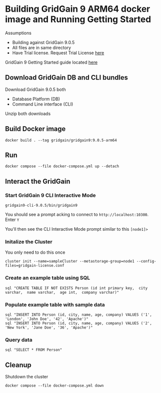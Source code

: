 # Building GridGain 9 ARM64 docker image and Running Getting Started

Assumptions

- Building against GridGain 9.0.5
- All files are in same directory
- Have Trial license. Request Trial License [here](https://www.gridgain.com/tryfree#modal-key-form)

GridGain 9 Getting Started guide located [here](https://www.gridgain.com/docs/gridgain9/latest/quick-start/getting-started-guide)

## Download GridGain DB and CLI bundles

Download GridGain 9.0.5 both

- Database Platform (DB)
- Command Line interface (CLI)

Unzip both downloads

## Build Docker image

```shell
docker build . --tag gridgain/gridgain9:9.0.5-arm64
```

## Run

```shell
docker compose --file docker-compose.yml up --detach
```

## Interact the GridGain

### Start GridGain 9 CLI Interactive Mode

```shell
gridgain9-cli-9.0.5/bin/gridgain9
```

You should see a prompt acking to connect to `http://localhost:10300`. Enter `Y`

You'll then see the CLI Interactive Mode prompt similar to this `[node1]>`

### Initalize the Cluster

You only need to do this once

```shell
cluster init --name=sampleCluster --metastorage-group=node1 --config-files=gridgain-license.conf
```

### Create an example table using SQL

```shell
sql "CREATE TABLE IF NOT EXISTS Person (id int primary key,  city varchar,  name varchar,  age int,  company varchar)"
```

### Populate example table with sample data

```shell
sql "INSERT INTO Person (id, city, name, age, company) VALUES ('1', 'London', 'John Doe', '42', 'Apache')"
sql "INSERT INTO Person (id, city, name, age, company) VALUES ('2', 'New York', 'Jane Doe', '36', 'Apache')"
```

### Query data

```shell
sql "SELECT * FROM Person"
```

## Cleanup

Shutdown the cluster

```shell
docker compose --file docker-compose.yml down
```
